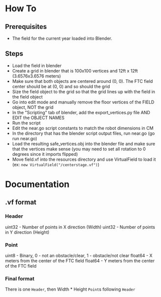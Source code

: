 # How To

## Prerequisites

- The field for the current year loaded into Blender.

## Steps

- Load the field in blender
- Create a grid in blender that is 100x100 vertices and 12ft x 12ft (3.6576x3.6576 meters)
- Make sure that both objects are centered around (0, 0). The FTC field center should be at (0, 0) and so should the grid
- Size the field object to the grid so that the grid lines up with the field in the field object
- Go into edit mode and manually remove the floor vertices of the FIELD object, NOT the grid
- In the "Scripting" tab of blender, add the export_vertices.py file AND EDIT the OBJECT NAMES
- Run the script
- Edit the near.go script constants to match the robot dimensions in CM 
- In the directory that has the blender script output files, run near.go (go run near.go)
- Load the resulting safe_vertices.obj into the blender file and make sure that the vertices make sense (you may need to set all rotation to 0 degrees since it imports flipped)
- Move field.vf into the resources directory and use VirtualField to load it (ex: `new VirtualField("/centerstage.vf")`)


# Documentation

## .vf format

### Header

uint32 - Number of points in X direction (Width)
uint32 - Number of points in Y direction (Height)

### Point

uint8 - Binary, 0 - not an obstacle/clear,  1 - obstacle/not clear 
float64 - X meters from the center of the FTC field
float64 - Y meters from the center of the FTC field

### Final format

There is one `Header`, then Width * Height `Point`s following `Header`